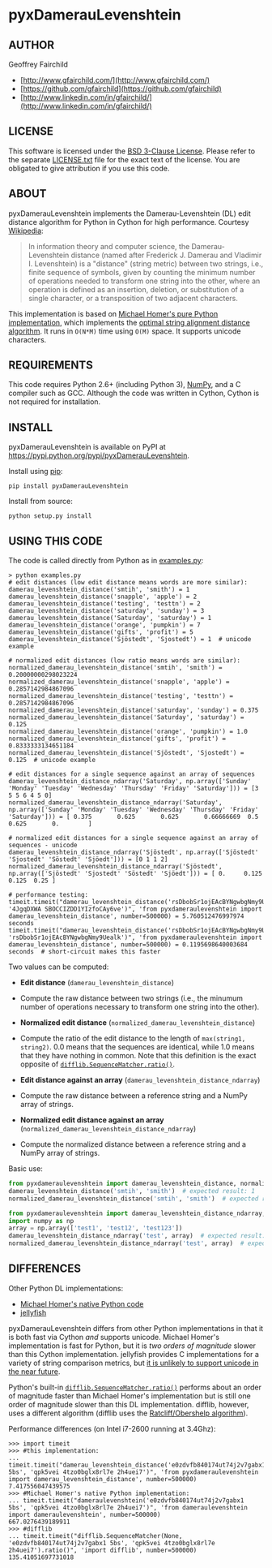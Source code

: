 # pyxDamerauLevenshtein

## AUTHOR
Geoffrey Fairchild
* [http://www.gfairchild.com/](http://www.gfairchild.com/)
* [https://github.com/gfairchild](https://github.com/gfairchild)
* [http://www.linkedin.com/in/gfairchild/](http://www.linkedin.com/in/gfairchild/)

## LICENSE
This software is licensed under the [BSD 3-Clause License](http://opensource.org/licenses/BSD-3-Clause). Please refer to the separate [LICENSE.txt](LICENSE.txt) file for the exact text of the license. You are obligated to give attribution if you use this code.

## ABOUT
pyxDamerauLevenshtein implements the Damerau-Levenshtein (DL) edit distance algorithm for Python in Cython for high performance. Courtesy [Wikipedia](http://en.wikipedia.org/wiki/Damerau%E2%80%93Levenshtein_distance):

> In information theory and computer science, the Damerau-Levenshtein distance (named after Frederick J. Damerau and Vladimir I. Levenshtein) is a "distance" (string metric) between two strings, i.e., finite sequence of symbols, given by counting the minimum number of operations needed to transform one string into the other, where an operation is defined as an insertion, deletion, or substitution of a single character, or a transposition of two adjacent characters.

This implementation is based on [Michael Homer's pure Python implementation](http://mwh.geek.nz/2009/04/26/python-damerau-levenshtein-distance/), which implements the [optimal string alignment distance algorithm](https://en.wikipedia.org/wiki/Damerau%E2%80%93Levenshtein_distance#Optimal_string_alignment_distance). It runs in `O(N*M)` time using `O(M)` space. It supports unicode characters.

## REQUIREMENTS
This code requires Python 2.6+ (including Python 3), [NumPy](http://www.numpy.org/), and a C compiler such as GCC. Although the code was written in Cython, Cython is not required for installation.

## INSTALL
pyxDamerauLevenshtein is available on PyPI at https://pypi.python.org/pypi/pyxDamerauLevenshtein.

Install using [pip](http://www.pip-installer.org/):

    pip install pyxDamerauLevenshtein

Install from source:

    python setup.py install

## USING THIS CODE
The code is called directly from Python as in [examples.py](examples/examples.py):
    
    > python examples.py
    # edit distances (low edit distance means words are more similar):
    damerau_levenshtein_distance('smtih', 'smith') = 1
    damerau_levenshtein_distance('snapple', 'apple') = 2
    damerau_levenshtein_distance('testing', 'testtn') = 2
    damerau_levenshtein_distance('saturday', 'sunday') = 3
    damerau_levenshtein_distance('Saturday', 'saturday') = 1
    damerau_levenshtein_distance('orange', 'pumpkin') = 7
    damerau_levenshtein_distance('gifts', 'profit') = 5
    damerau_levenshtein_distance('Sjöstedt', 'Sjostedt') = 1  # unicode example

    # normalized edit distances (low ratio means words are similar):
    normalized_damerau_levenshtein_distance('smtih', 'smith') = 0.20000000298023224
    normalized_damerau_levenshtein_distance('snapple', 'apple') = 0.2857142984867096
    normalized_damerau_levenshtein_distance('testing', 'testtn') = 0.2857142984867096
    normalized_damerau_levenshtein_distance('saturday', 'sunday') = 0.375
    normalized_damerau_levenshtein_distance('Saturday', 'saturday') = 0.125
    normalized_damerau_levenshtein_distance('orange', 'pumpkin') = 1.0
    normalized_damerau_levenshtein_distance('gifts', 'profit') = 0.8333333134651184
    normalized_damerau_levenshtein_distance('Sjöstedt', 'Sjostedt') = 0.125  # unicode example

    # edit distances for a single sequence against an array of sequences
    damerau_levenshtein_distance_ndarray('Saturday', np.array(['Sunday' 'Monday' 'Tuesday' 'Wednesday' 'Thursday' 'Friday' 'Saturday'])) = [3 5 5 6 4 5 0]
    normalized_damerau_levenshtein_distance_ndarray('Saturday', np.array(['Sunday' 'Monday' 'Tuesday' 'Wednesday' 'Thursday' 'Friday' 'Saturday'])) = [ 0.375       0.625       0.625       0.66666669  0.5         0.625       0.        ]

    # normalized edit distances for a single sequence against an array of sequences - unicode
    damerau_levenshtein_distance_ndarray('Sjöstedt', np.array(['Sjöstedt' 'Sjostedt' 'Söstedt' 'Sjöedt'])) = [0 1 1 2]
    normalized_damerau_levenshtein_distance_ndarray('Sjöstedt', np.array(['Sjöstedt' 'Sjostedt' 'Söstedt' 'Sjöedt'])) = [ 0.     0.125  0.125  0.25 ]

    # performance testing:
    timeit.timeit("damerau_levenshtein_distance('rsDbobSr1ojEAcBYNgwbgNmy9Uealk', '4JgqDXWA SBOCCIZDD1YIzfoCAy6ve')", 'from pyxdameraulevenshtein import damerau_levenshtein_distance', number=500000) = 5.760512476997974 seconds
    timeit.timeit("damerau_levenshtein_distance('rsDbobSr1ojEAcBYNgwbgNmy9Uealk', 'rsDbobSr1ojEAcBYNgwbgNmy9Uealk')", 'from pyxdameraulevenshtein import damerau_levenshtein_distance', number=500000) = 0.1195698640003684 seconds  # short-circuit makes this faster

Two values can be computed:

* **Edit distance** (`damerau_levenshtein_distance`)
 - Compute the raw distance between two strings (i.e., the minumum number of operations necessary to transform one string into the other).

* **Normalized edit distance** (`normalized_damerau_levenshtein_distance`)
 - Compute the ratio of the edit distance to the length of `max(string1, string2)`. 0.0 means that the sequences are identical, while 1.0 means that they have nothing in common. Note that this definition is the exact opposite of [`difflib.SequenceMatcher.ratio()`](http://docs.python.org/2/library/difflib.html#difflib.SequenceMatcher.ratio).

* **Edit distance against an array** (`damerau_levenshtein_distance_ndarray`)
 - Compute the raw distance between a reference string and a NumPy array of strings.

* **Normalized edit distance against an array** (`normalized_damerau_levenshtein_distance_ndarray`)
 - Compute the normalized distance between a reference string and a NumPy array of strings.

Basic use:

```python
from pyxdameraulevenshtein import damerau_levenshtein_distance, normalized_damerau_levenshtein_distance
damerau_levenshtein_distance('smtih', 'smith')  # expected result: 1
normalized_damerau_levenshtein_distance('smtih', 'smith')  # expected result: 0.2

from pyxdameraulevenshtein import damerau_levenshtein_distance_ndarray, normalized_damerau_levenshtein_distance_ndarray
import numpy as np
array = np.array(['test1', 'test12', 'test123'])
damerau_levenshtein_distance_ndarray('test', array)  # expected result: [1, 2, 3]
normalized_damerau_levenshtein_distance_ndarray('test', array)  # expected result: [0.2, 0.33333334, 0.42857143]
```

## DIFFERENCES
Other Python DL implementations:

* [Michael Homer's native Python code](http://mwh.geek.nz/2009/04/26/python-damerau-levenshtein-distance/)
* [jellyfish](https://github.com/sunlightlabs/jellyfish)

pyxDamerauLevenshtein differs from other Python implementations in that it is both fast via Cython *and* supports unicode. Michael Homer's implementation is fast for Python, but it is *two orders of magnitude* slower than this Cython implementation. jellyfish provides C implementations for a variety of string comparison metrics, but [it is unlikely to support unicode in the near future](https://github.com/sunlightlabs/jellyfish/issues/1).

Python's built-in [`difflib.SequenceMatcher.ratio()`](http://docs.python.org/2/library/difflib.html#difflib.SequenceMatcher.ratio) performs about an order of magnitude faster than Michael Homer's implementation but is still one order of magnitude slower than this DL implementation. difflib, however, uses a different algorithm (difflib uses the [Ratcliff/Obershelp algorithm](http://www.drdobbs.com/database/pattern-matching-the-gestalt-approach/184407970)).

Performance differences (on Intel i7-2600 running at 3.4Ghz):

    >>> import timeit
    >>> #this implementation:
    ... timeit.timeit("damerau_levenshtein_distance('e0zdvfb840174ut74j2v7gabx1 5bs', 'qpk5vei 4tzo0bglx8rl7e 2h4uei7')", 'from pyxdameraulevenshtein import damerau_levenshtein_distance', number=500000)
    7.417556047439575
    >>> #Michael Homer's native Python implementation:
    ... timeit.timeit("dameraulevenshtein('e0zdvfb840174ut74j2v7gabx1 5bs', 'qpk5vei 4tzo0bglx8rl7e 2h4uei7')", 'from dameraulevenshtein import dameraulevenshtein', number=500000)
    667.0276439189911
    >>> #difflib
    ... timeit.timeit("difflib.SequenceMatcher(None, 'e0zdvfb840174ut74j2v7gabx1 5bs', 'qpk5vei 4tzo0bglx8rl7e 2h4uei7').ratio()", 'import difflib', number=500000)
    135.41051697731018
